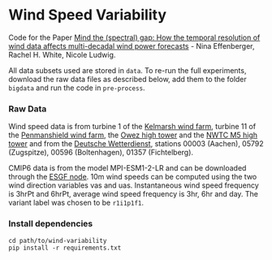 # Wind Speed Variability

Code for the Paper [Mind the (spectral) gap: How the temporal resolution of wind data affects multi-decadal wind power forecasts](https://iopscience.iop.org/article/10.1088/1748-9326/ad0bd6) - Nina Effenberger, Rachel H. White, Nicole Ludwig.

All data subsets used are stored in `data`. To re-run the full experiments, download the raw data files as described below, add them to the folder `bigdata` and run the code in `pre-process`.

### Raw Data 
Wind speed data is from turbine 1 of the [Kelmarsh wind farm](https://zenodo.org/record/5841834), turbine 11 of the [Penmanshield wind farm](https://zenodo.org/record/5946808), the [Owez high tower](https://talltowers.bsc.es/node/4856) and the [NWTC M5 high tower](https://talltowers.bsc.es/node/4846) and from the [Deutsche Wetterdienst](https://opendata.dwd.de/climate_environment/CDC/observations_germany/climate/10_minutes/wind/historical/), stations 00003 (Aachen), 05792 (Zugspitze), 00596 (Boltenhagen), 01357 (Fichtelberg).

CMIP6 data is from the model MPI-ESM1-2-LR and can be downloaded through the [ESGF node](https://esgf-node.llnl.gov/search/cmip6/). 10m wind speeds can be computed using the two wind direction variables vas and uas. Instantaneous wind speed frequency is 3hrPt and 6hrPt, average wind speed frequency is 3hr, 6hr and day. The variant label was chosen to be `r1i1p1f1`. 

### Install dependencies
```shell
cd path/to/wind-variability
pip install -r requirements.txt
```
